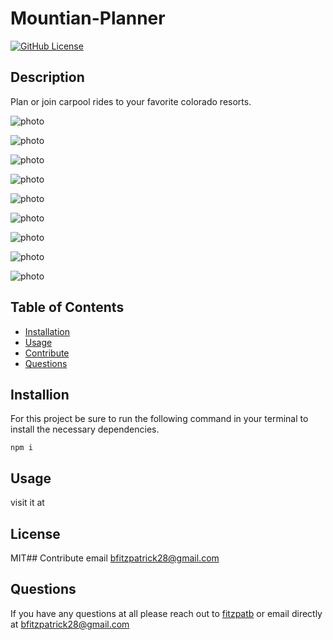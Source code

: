 # Mountian-Planner
[![GitHub License](https://img.shields.io/badge/License-MIT-yellow.svg)](https://opensource.org/licenses/MIT)

## Description
Plan or join carpool rides to your favorite colorado resorts.

![photo](./src/client/Assets/images/homepage.png)

![photo](./src/client/Assets/images/signup.png)

![photo](./src/client/Assets/images/carsignup.png)

![photo](./src/client/Assets/images/login.png)

![photo](./src/client/Assets/images/logout.png)

![photo](./src/client/Assets/images/profile.png)

![photo](./src/client/Assets/images/profile2.png)

![photo](./src/client/Assets/images/daybook.png)

![photo](./src/client/Assets/images/mountain.png)




## Table of Contents
* [Installation](#installation)
* [Usage](#usage)
* [Contribute](#contribute)
* [Questions](#questions)
## Installion
For this project be sure to run the following command in your terminal to install the necessary dependencies.
```
npm i
```

## Usage
visit it at
## License
MIT## Contribute
email bfitzpatrick28@gmail.com

## Questions
If you have any questions at all please reach out to [fitzpatb](https://github.com/fitzpatb/Mountain-Planner) or email directly at bfitzpatrick28@gmail.com